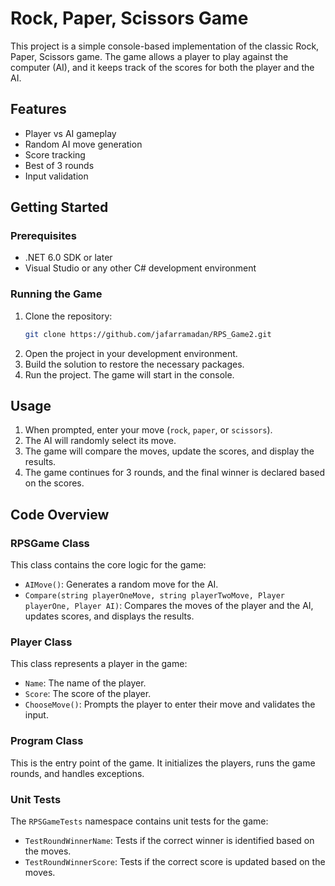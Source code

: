 # Rock, Paper, Scissors Game

This project is a simple console-based implementation of the classic Rock, Paper, Scissors game. The game allows a player to play against the computer (AI), and it keeps track of the scores for both the player and the AI.

## Features

- Player vs AI gameplay
- Random AI move generation
- Score tracking
- Best of 3 rounds
- Input validation

## Getting Started

### Prerequisites

- .NET 6.0 SDK or later
- Visual Studio or any other C# development environment

### Running the Game

1. Clone the repository:
    ```sh
    git clone https://github.com/jafarramadan/RPS_Game2.git
    ```
2. Open the project in your development environment.
3. Build the solution to restore the necessary packages.
4. Run the project. The game will start in the console.

## Usage

1. When prompted, enter your move (`rock`, `paper`, or `scissors`).
2. The AI will randomly select its move.
3. The game will compare the moves, update the scores, and display the results.
4. The game continues for 3 rounds, and the final winner is declared based on the scores.

## Code Overview

### RPSGame Class

This class contains the core logic for the game:
- `AIMove()`: Generates a random move for the AI.
- `Compare(string playerOneMove, string playerTwoMove, Player playerOne, Player AI)`: Compares the moves of the player and the AI, updates scores, and displays the results.

### Player Class

This class represents a player in the game:
- `Name`: The name of the player.
- `Score`: The score of the player.
- `ChooseMove()`: Prompts the player to enter their move and validates the input.

### Program Class

This is the entry point of the game. It initializes the players, runs the game rounds, and handles exceptions.

### Unit Tests

The `RPSGameTests` namespace contains unit tests for the game:
- `TestRoundWinnerName`: Tests if the correct winner is identified based on the moves.
- `TestRoundWinnerScore`: Tests if the correct score is updated based on the moves.

